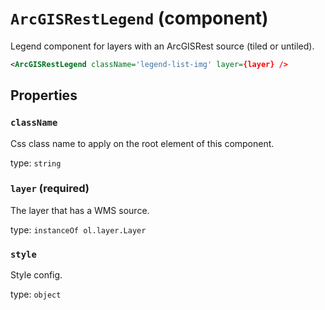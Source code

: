 `ArcGISRestLegend` (component)
==============================

Legend component for layers with an ArcGISRest source (tiled or untiled).

```xml
<ArcGISRestLegend className='legend-list-img' layer={layer} />
```

Properties
----------

### `className`

Css class name to apply on the root element of this component.

type: `string`


### `layer` (required)

The layer that has a WMS source.

type: `instanceOf ol.layer.Layer`


### `style`

Style config.

type: `object`

